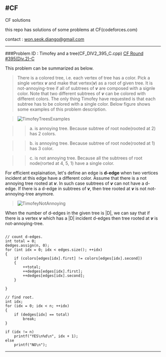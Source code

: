 #CF
---

CF solutions

this repo has solutions of some problems at CF(codeforces.com)

contact : won.seok.django@gmail.com

---

###Problem ID : Timofey and a tree(CF_DIV2_395_C.cpp)
[CF Round #395(Div.2)-C](http://codeforces.com/contest/764/problem/C)

This problem can be summarized as below.
> There is a colored tree, i.e. each vertex of tree has a color. Pick a single vertex ***v*** and make that vertex(***v***) as a root of given tree. It is not-annoying-tree if all of subtrees of ***v*** are composed with a signle color. Note that two different subtrees of ***v*** can be colored with different colors. The only thing Timofey have requested is that each subtree has to be colored with a single color. Below figure shows some examples of this problem description.

> ![TimofeyTreesExamples](https://github.com/wonseokdjango/CF/blob/master/images/TimofeyTreeExamples.png)

>> a. is annoying tree. Because subtree of root node(rooted at 2) has 2 colors.

>> b. is annoying tree. Because subtree of root node(rooted at 1) has 3 color.

>> c. is not annoying tree. Because all the subtrees of root node(rorted at 4, 5, 1) have a single color.

For efficient explaination, let's define an edge is **d-edge** when two vertices incident at this edge have a different color. Assume that there is a not annoying tree rooted at ***v***. In such case subtrees of ***v*** can not have a d-edge. If there is a d-edge in subtrees of ***v***, then tree rooted at ***v*** is not not-annoying-tree anymore.

> ![TimofeyNotAnnoying](https://github.com/wonseokdjango/CF/blob/master/images/TimofeyNotAnnoying.png)

When the number of d-edges in the given tree is |D|, we can say that if there is a vertex ***v*** which has a |D| incident d-edges then tree rooted at ***v*** is not-annoying-tree.

```c_cpp

// count d-edges.
int total = 0;
dedges.assign(n, 0); 
for (int idx = 0; idx < edges.size(); ++idx)
{   
    if (colors[edges[idx].first] != colors[edges[idx].second])
    {
        ++total;
        ++dedges[edges[idx].first];
        ++dedges[edges[idx].second];
    }

}   

// find root.
int idx;
for (idx = 0; idx < n; ++idx)
{   
    if (dedges[idx] == total)
        break;
}   

if (idx != n)
    printf("YES\n%d\n", idx + 1); 
else
    printf("NO\n");

```

---